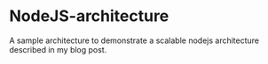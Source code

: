 # NodeJS-architecture
A sample architecture to demonstrate a scalable nodejs architecture described in my blog post.
